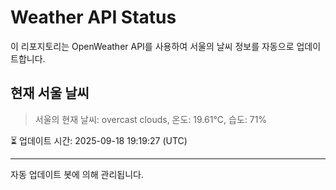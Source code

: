 
# Weather API Status

이 리포지토리는 OpenWeather API를 사용하여 서울의 날씨 정보를 자동으로 업데이트합니다.

## 현재 서울 날씨
> 서울의 현재 날씨: overcast clouds, 온도: 19.61°C, 습도: 71%

⏳ 업데이트 시간: 2025-09-18 19:19:27 (UTC)

---
자동 업데이트 봇에 의해 관리됩니다.
